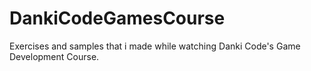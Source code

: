 # DankiCodeGamesCourse
Exercises and samples that i made while watching Danki Code's Game Development Course.
